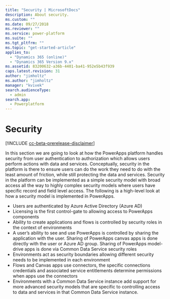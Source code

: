 ```yaml
---
title: "Security | MicrosoftDocs"
description: About security.
ms.custom: ""
ms.date: 09/27/2018
ms.reviewer: ""
ms.service: power-platform
ms.suite: ""
ms.tgt_pltfrm: ""
ms.topic: "get-started-article"
applies_to: 
  - "Dynamics 365 (online)"
  - "Dynamics 365 Version 9.x"
ms.assetid: 83200632-a36b-4401-ba41-952e5b43f939
caps.latest.revision: 31
author: "jimholtz"
ms.author: "jimholtz"
manager: "kvivek"
search.audienceType: 
  - admin
search.app: 
  - Powerplatform
---
```

# Security

[!INCLUDE [cc-beta-prerelease-disclaimer](../includes/cc-beta-prerelease-disclaimer.md)]

In this section we are going to look at how the PowerApps platform handles security from user authentication to authorization which allows users perform actions with data and services. Conceptually, security in the platform is there to ensure users can do the work they need to do with the least amount of friction, while still protecting the data and services. Security in the platform can be implemented as a simple security model with broad access all the way to highly complex security models where users have specific record and field level access. The following is a high-level look at how a security model is implemented in PowerApps.

- Users are authenticated by Azure Active Directory (Azure AD)
- Licensing is the first control-gate to allowing access to PowerApps components
- Ability to create applications and flows is controlled by security roles in the context of environments
- A user’s ability to see and use PowerApps is controlled by sharing the application with the user. Sharing of PowerApps canvas apps is done directly with the user or Azure AD group. Sharing of PowerApps model-drive apps is done via Common Data Service security roles
- Environments act as security boundaries allowing different security needs to be implemented in each environment
- Flows and Canvas apps use connectors, the specific connections credentials and associated service entitlements determine permissions when apps use the connectors
- Environments with a Common Data Service instance add support for more advanced security models that are specific to controlling access to data and services in that Common Data Service instance.